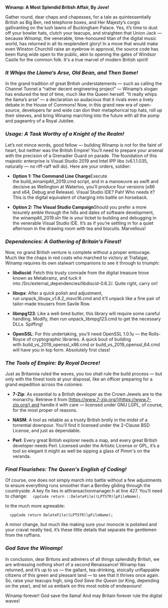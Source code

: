 **Winamp: A Most Splendid British Affair, By Jove!**

Gather round, dear chaps and chapesses, for a tale as quintessentially British as Big Ben, red telephone boxes, and Her Majesty’s corgis gallivanting on the lush lawns of Buckingham Palace. Yes, it’s time to dust off your bowler hats, clutch your teacups, and straighten that Union Jack — because _Winamp_, the venerable, time-honoured titan of the digital music world, has returned in all its resplendent glory! In a move that would make even Winston Churchill raise an eyebrow in approval, the source code has been flung wide open to the public, akin to opening the gates of Windsor Castle for the common folk. It's a true marvel of modern British spirit!

### _It Whips the Llama’s Arse, Old Bean, and Then Some!_

In the grand tradition of great British understatements — such as calling the Channel Tunnel a “rather decent engineering project” — Winamp’s slogan has endured the test of time, much like the Queen herself. “It really whips the llama’s arse” — a declaration so audacious that it rivals even a lively debate in the House of Commons! Now, in this grand new era of open-source, developers far and wide can don their metaphorical top hats, roll up their sleeves, and bring Winamp marching into the future with all the pomp and pageantry of a Royal Jubilee.

### _Usage: A Task Worthy of a Knight of the Realm!_

Let’s not mince words, good fellow — building Winamp is not for the faint of heart, but neither was the British Empire! You’ll need to prepare your arsenal with the precision of a Grenadier Guard on parade. The foundation of this majestic enterprise is Visual Studio 2019 and Intel IPP libs (v6.1.1.035, naturally — no riff-raff will do). Here are your orders, soldier:

*   **Option 1: The Command Line Charge**Execute the build\_winampAll\_2019.cmd script, and in a manoeuvre as swift and decisive as Wellington at Waterloo, you’ll produce four versions (x86 and x64, Debug and Release). Visual Studio IDE? Pah! Who needs it? This is the digital equivalent of charging into battle on horseback.
    
*   **Option 2: The Visual Studio Campaign**Should you prefer a more leisurely amble through the hills and dales of software development, the winampAll\_2019.sln file is your ticket to building and debugging in the venerable Visual Studio IDE. It’s as if you’re settling in for a quiet afternoon in the drawing room with tea and biscuits. Marvellous!
    

### _Dependencies: A Gathering of Britain's Finest!_

Now, no grand British venture is complete without a proper entourage. Much like the chaps in red coats who marched to victory at Trafalgar, Winamp requires its own stalwart companions to see it through to triumph:

*   **libdiscid**: Fetch this trusty comrade from the digital treasure trove known as Metabrainz, and tuck it into /Src/external\_dependencies/libdiscid-0.6.2/. Quite right, carry on!
    
*   **libvpx**: After a quick polish and adjustment, run unpack\_libvpx\_v1.8.2\_msvc16.cmd and it’ll unpack like a fine pair of tailor-made trousers from Savile Row.
    
*   **libmpg123**: Like a well-bred butler, this library will require some careful handling. Modify, then run unpack\_libmpg123.cmd to get the necessary DLLs. Spiffing!
    
*   **OpenSSL**: For this undertaking, you’ll need OpenSSL 1.0.1u — the Rolls-Royce of cryptographic libraries. A quick bout of building with build\_vs\_2019\_openssl\_x86.cmd or build\_vs\_2019\_openssl\_64.cmd will have you in top form. Absolutely first class!
    

### _The Tools of Empire: By Royal Decree!_

Just as Britannia ruled the waves, you too shall rule the build process — but only with the finest tools at your disposal, like an officer preparing for a grand expedition across the colonies:

*   **7-Zip**: As essential to a British developer as the Crown Jewels are to the monarchy. Retrieve it from [https://www.7-zip.org/](https://www.7-zip.org/) and handle it with care — licensed under GNU LGPL, of course, for the most proper of reasons.
    
*   **NASM**: A tool as reliable as a trusty British brolly in the midst of a torrential downpour. You’ll find it licensed under the 2-Clause BSD License, and just as dependable.
    
*   **Perl**: Every great British explorer needs a map, and every great British developer needs Perl. Licensed under the Artistic License or GPL, it’s a tool so elegant it might as well be sipping a glass of Pimm's on the veranda.
    

### _Final Flourishes: The Queen's English of Coding!_

Of course, one does not simply march into battle without a few adjustments to ensure everything runs smoother than a Bentley gliding through the countryside. A key fix lies in atltransactionmanager.h at line 427. You’ll need to change:
`   cppCode return ::DeleteFile((LPTSTR)lpFileName);   `

to the much more agreeable:

`   cppCode return DeleteFile((LPTSTR)lpFileName);   `

A minor change, but much like making sure your monocle is polished and your cravat neatly tied, it’s these little details that separate the gentlemen from the ruffians.

### _God Save the Winamp!_

In conclusion, dear Britons and admirers of all things splendidly British, we are witnessing nothing short of a second Renaissance! Winamp has returned, and it’s up to us — the gallant, tea-drinking, stoically unflappable citizens of this green and pleasant land — to see that it thrives once again. So, raise your teacups high, sing _God Save the Queen_ (or King, depending on the year), and let us embark on this most noble of endeavours!

Winamp forever! God save the llama! And may Britain forever rule the digital waves!
